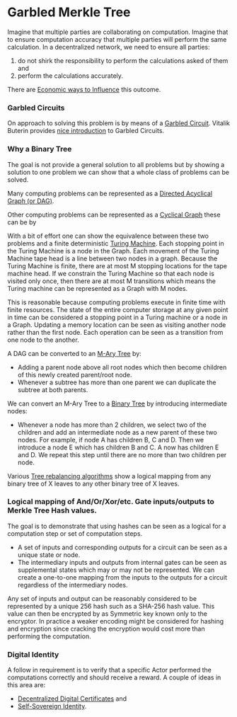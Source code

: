 # Garbled Merkle Tree

Imagine that multiple parties are collaborating on computation. Imagine that to
ensure computation accuracy that multiple parties will perform the same calculation.
In a decentralized network, we need to ensure all parties:

  1. do not shirk the responsibility to perform the calculations asked of them and
  2. perform the calculations accurately.

There are [Economic ways to Influence](Economic-Influences.md) this outcome.

### Garbled Circuits

On approach to solving this problem is by means of a 
[Garbled Circuit](https://en.wikipedia.org/wiki/Garbled_circuit). Vitalik Buterin provides 
[nice introduction](https://vitalik.ca/general/2020/03/21/garbled.html) to Garbled Circuits.

### Why a Binary Tree

The goal is not provide a general solution to all problems but by showing a solution to one 
problem we can show that a whole class of problems can be solved. 

Many computing problems can be represented as a 
[Directed Acyclical Graph (or DAG)](https://en.wikipedia.org/wiki/Directed_acyclic_graph).

Other computing problems can be represented as a [Cyclical Graph](https://en.wikipedia.org/wiki/Cycle_graph) 
these can be by 

With a bit of effort one can show the equivalence between these two problems and a finite
deterministic [Turing Machine](https://en.wikipedia.org/wiki/Turing_machine). Each stopping
point in the Turing Machine is a node in the Graph. Each movement of the Turing Machine tape head 
is a line between two nodes in a graph. Because the Turing Machine is finite, there are at most
M stopping locations for the tape machine head. If we constrain the Turing Machine so that each
node is visited only once, then there are at most M transitions which means
the Turing machine can be represented as a Graph with M nodes.

This is reasonable because computing problems execute in finite time with finite resources.
The state of the entire computer storage at any given point in time can be considered a stopping point
in a Turing machine or a node in a Graph. Updating a memory location can be seen as visiting another node rather than the first node. 
Each operation can be seen as a transition from one node to the another.

A DAG can be converted to an [M-Ary Tree](https://en.wikipedia.org/wiki/M-ary_tree) by:

   - Adding a parent node above all root nodes which then become children of this newly created parent/root node.
   - Whenever a subtree has more than one parent we can duplicate the subtree at both parents.

We can convert an M-Ary Tree to a [Binary Tree](https://en.wikipedia.org/wiki/Binary_tree) 
by introducing intermediate nodes:

   - Whenever a node has more than 2 children, we select two of the children and add an intermediate
     node as a new parent of these two nodes. For example, if node A has children B, C and D. Then we introduce a node E which has
     children B and C. A now has children E and D. 
     We repeat this step until there are no more than two children per node.

Various [Tree rebalancing algorithms](https://en.wikipedia.org/wiki/Tree_rotation#Rotations_for_rebalancing) 
show a logical mapping from any binary tree of X leaves to any other binary tree of X leaves.

### Logical mapping of And/Or/Xor/etc. Gate inputs/outputs to Merkle Tree Hash values.

The goal is to demonstrate that using hashes can be seen as a logical for a computation step
or set of computation steps. 

  - A set of inputs and corresponding outputs for a circuit can be seen as a unique state or node.
  - The intermediary inputs and outputs from internal gates can be seen as supplemental states
    which may or may not be represented. We can create a one-to-one mapping from the
    inputs to the outputs for a circuit regardless of the intermediary nodes.

Any set of inputs and output can be reasonably considered to be represented by a unique 256 hash 
such as a SHA-256 hash value. This value can then be encrypted by as Symmetric key known only to the
encryptor. In practice a weaker encoding might be considered for hashing and encryption since
cracking the encryption would cost more than performing the computation.

### Digital Identity

A follow in requirement is to verify that a specific Actor performed the computations correctly and
should receive a reward. A couple of ideas in this area are:

- [Decentralized Digital Certificates](https://oblivc.org/docs/dca.pdf) and
- [Self-Sovereign Identity](https://en.wikipedia.org/wiki/Self-sovereign_identity).
